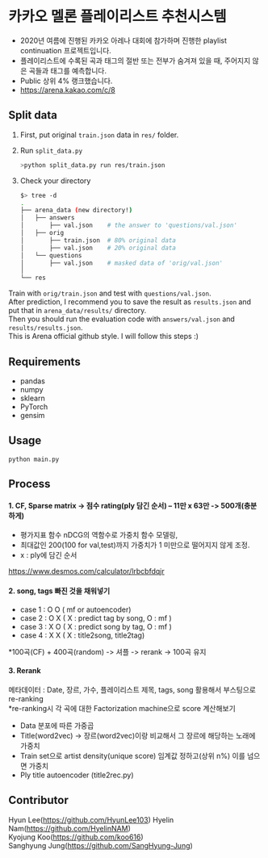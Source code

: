 # 카카오 멜론 플레이리스트 추천시스템
- 2020년 여름에 진행된 카카오 아레나 대회에 참가하며 진행한 playlist continuation 프로젝트입니다.
- 플레이리스트에 수록된 곡과 태그의 절반 또는 전부가 숨겨져 있을 때, 주어지지 않은 곡들과 태그를 예측합니다.
- Public 상위 4% 랭크했습니다.
- https://arena.kakao.com/c/8

## Split data
1. First, put original `train.json` data in `res/` folder.  

2. Run `split_data.py`
	```bash
	>python split_data.py run res/train.json
	```

3. Check your directory
	```bash
	$> tree -d
	.
	├── arena_data (new directory!)
	│   ├── answers
	│   	├── val.json	# the answer to 'questions/val.json'
	│   ├── orig
	│   	├── train.json	# 80% original data
	│   	├── val.json	# 20% original data
	│   └── questions
	│   	├── val.json	# masked data of 'orig/val.json'
	│   
	└── res
	```

Train with `orig/train.json` and test with `questions/val.json`.  
After prediction, I recommend you to save the result as `results.json` and put that in `arena_data/results/` directory.  
Then you should run the evaluation code with `answers/val.json` and `results/results.json`.  
This is Arena official github style. I will follow this steps :)  

## Requirements
- pandas  
- numpy   
- sklearn  
- PyTorch  
- gensim  

## Usage
	python main.py

## Process
#### 1. CF, Sparse matrix -> 점수 rating(ply 담긴 순서) – 11만 x 63만 -> 500개(충분하게)

- 평가지표 함수 nDCG의 역함수로 가중치 함수 모델링, 
- 최대값인 200(100 for val,test)까지 가중치가 1 미만으로 떨어지지 않게 조정. 
- x : ply에 담긴 순서 

https://www.desmos.com/calculator/lrbcbfdqjr


  
#### 2. song, tags 빠진 것을 채워넣기
- case 1 : O O  ( mf or autoencoder)
- case 2 : O X  ( X : predict tag by song, O : mf )
- case 3 : X O  ( X : predict song by tag, O : mf )
- case 4 : X X  ( X : title2song, title2tag)
 
*100곡(CF) + 400곡(random) -> 셔플 -> rerank -> 100곡 유지 

 
#### 3. Rerank 
메타데이터 : Date, 장르, 가수, 플레이리스트 제목, tags, song 활용해서 부스팅으로 re-ranking  
*re-ranking시 각 곡에 대한 Factorization machine으로 score 계산해보기
- Data 분포에 따른 가중곱   
- Title(word2vec) -> 장르(word2vec)이랑 비교해서 그 장르에 해당하는 노래에 가중치  
- Train set으로 artist density(unique score) 임계값 정하고(상위 n%) 이를 넘으면 가중치 
- Ply title autoencoder  (title2rec.py)

 


## Contributor
Hyun Lee(<https://github.com/HyunLee103>)
Hyelin Nam(<https://github.com/HyelinNAM>)  
Kyojung Koo(<https://github.com/koo616>)  
Sanghyung Jung(<https://github.com/SangHyung-Jung>)  


